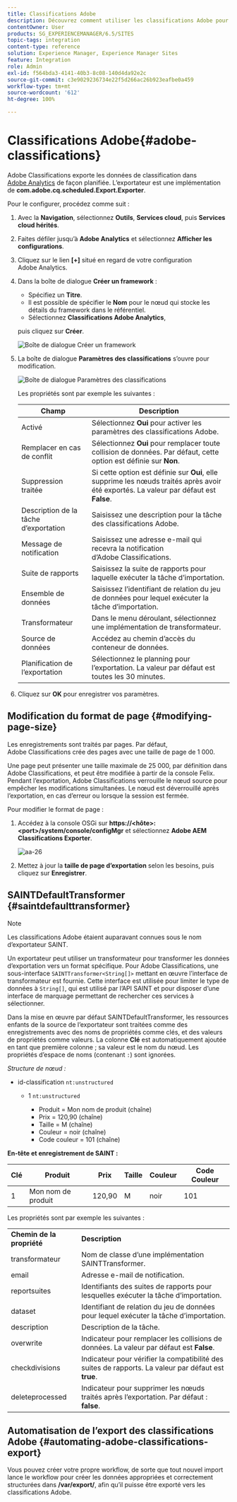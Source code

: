 ```yaml
---
title: Classifications Adobe
description: Découvrez comment utiliser les classifications Adobe pour exporter des données de classification vers Adobe Analytics.
contentOwner: User
products: SG_EXPERIENCEMANAGER/6.5/SITES
topic-tags: integration
content-type: reference
solution: Experience Manager, Experience Manager Sites
feature: Integration
role: Admin
exl-id: f564bda3-4141-40b3-8c08-140d4da92e2c
source-git-commit: c3e9029236734e22f5d266ac26b923eafbe0a459
workflow-type: tm+mt
source-wordcount: '612'
ht-degree: 100%

---
```


# Classifications Adobe{#adobe-classifications}

Adobe Classifications exporte les données de classification dans [Adobe Analytics](/help/sites-administering/adobeanalytics.md) de façon planifiée. L’exportateur est une implémentation de **com.adobe.cq.scheduled.Export.Exporter**.

Pour le configurer, procédez comme suit :

1. Avec la **Navigation**, sélectionnez **Outils**, **Services cloud**, puis **Services cloud hérités**.
1. Faites défiler jusqu’à **Adobe Analytics** et sélectionnez **Afficher les configurations**.
1. Cliquez sur le lien **[+]** situé en regard de votre configuration Adobe Analytics.

1. Dans la boîte de dialogue **Créer un framework** :

   * Spécifiez un **Titre**.
   * Il est possible de spécifier le **Nom** pour le nœud qui stocke les détails du framework dans le référentiel.
   * Sélectionnez **Classifications Adobe Analytics**,

   puis cliquez sur **Créer**.

   ![Boîte de dialogue Créer un framework](assets/aa-25.png)

1. La boîte de dialogue **Paramètres des classifications** s’ouvre pour modification.

   ![Boîte de dialogue Paramètres des classifications](assets/aa-classifications-settings.png)

   Les propriétés sont par exemple les suivantes :

   | **Champ** | **Description** |
   |---|---|
   | Activé | Sélectionnez **Oui** pour activer les paramètres des classifications Adobe. |
   | Remplacer en cas de conflit | Sélectionnez **Oui** pour remplacer toute collision de données. Par défaut, cette option est définie sur **Non**. |
   | Suppression traitée | Si cette option est définie sur **Oui**, elle supprime les nœuds traités après avoir été exportés. La valeur par défaut est **False**. |
   | Description de la tâche d’exportation | Saisissez une description pour la tâche des classifications Adobe. |
   | Message de notification | Saisissez une adresse e-mail qui recevra la notification d’Adobe Classifications. |
   | Suite de rapports | Saisissez la suite de rapports pour laquelle exécuter la tâche d’importation. |
   | Ensemble de données | Saisissez l’identifiant de relation du jeu de données pour lequel exécuter la tâche d’importation. |
   | Transformateur | Dans le menu déroulant, sélectionnez une implémentation de transformateur. |
   | Source de données | Accédez au chemin d’accès du conteneur de données. |
   | Planification de l’exportation | Sélectionnez le planning pour l’exportation. La valeur par défaut est toutes les 30 minutes. |

1. Cliquez sur **OK** pour enregistrer vos paramètres.

## Modification du format de page {#modifying-page-size}

Les enregistrements sont traités par pages. Par défaut, Adobe Classifications crée des pages avec une taille de page de 1 000.

Une page peut présenter une taille maximale de 25 000, par définition dans Adobe Classifications, et peut être modifiée à partir de la console Felix. Pendant l’exportation, Adobe Classifications verrouille le nœud source pour empêcher les modifications simultanées. Le nœud est déverrouillé après l’exportation, en cas d’erreur ou lorsque la session est fermée.

Pour modifier le format de page :

1. Accédez à la console OSGi sur **https://&lt;hôte>:&lt;port>/system/console/configMgr** et sélectionnez **Adobe AEM Classifications Exporter**.

   ![aa-26](assets/aa-26.png)

1. Mettez à jour la **taille de page d’exportation** selon les besoins, puis cliquez sur **Enregistrer**.

## SAINTDefaultTransformer {#saintdefaulttransformer}

>[!NOTE]
>
>Les classifications Adobe étaient auparavant connues sous le nom d’exportateur SAINT.

Un exportateur peut utiliser un transformateur pour transformer les données d’exportation vers un format spécifique. Pour Adobe Classifications, une sous-interface `SAINTTransformer<String[]>` mettant en œuvre l’interface de transformateur est fournie. Cette interface est utilisée pour limiter le type de données à `String[]`, qui est utilisé par l’API SAINT et pour disposer d’une interface de marquage permettant de rechercher ces services à sélectionner.

Dans la mise en œuvre par défaut SAINTDefaultTransformer, les ressources enfants de la source de l’exportateur sont traitées comme des enregistrements avec des noms de propriétés comme clés, et des valeurs de propriétés comme valeurs. La colonne **Clé** est automatiquement ajoutée en tant que première colonne ; sa valeur est le nom du nœud. Les propriétés d’espace de noms (contenant `:`) sont ignorées.

*Structure de nœud :*

* id-classification `nt:unstructured`

   * 1 `nt:unstructured`

      * Produit = Mon nom de produit (chaîne)
      * Prix = 120,90 (chaîne)
      * Taille = M (chaîne)
      * Couleur = noir (chaîne)
      * Code couleur = 101 (chaîne)

**En-tête et enregistrement de SAINT :**

| **Clé** | **Produit** | **Prix** | **Taille** | **Couleur** | **Code Couleur** |
|---|---|---|---|---|---|
| 1 | Mon nom de produit | 120,90 | M | noir | 101 |

Les propriétés sont par exemple les suivantes :

<table>
 <tbody>
  <tr>
   <td><strong>Chemin de la propriété</strong></td>
   <td><strong>Description</strong></td>
  </tr>
  <tr>
   <td>transformateur</td>
   <td>Nom de classe d’une implémentation SAINTTransformer.</td>
  </tr>
  <tr>
   <td>email</td>
   <td>Adresse e-mail de notification.</td>
  </tr>
  <tr>
   <td>reportsuites</td>
   <td>Identifiants des suites de rapports pour lesquelles exécuter la tâche d’importation. </td>
  </tr>
  <tr>
   <td>dataset</td>
   <td>Identifiant de relation du jeu de données pour lequel exécuter la tâche d’importation. </td>
  </tr>
  <tr>
   <td>description</td>
   <td>Description de la tâche. <br /> </td>
  </tr>
  <tr>
   <td>overwrite</td>
   <td>Indicateur pour remplacer les collisions de données. La valeur par défaut est <strong>False</strong>.</td>
  </tr>
  <tr>
   <td>checkdivisions</td>
   <td>Indicateur pour vérifier la compatibilité des suites de rapports. La valeur par défaut est <strong>true</strong>.</td>
  </tr>
  <tr>
   <td>deleteprocessed</td>
   <td>Indicateur pour supprimer les nœuds traités après l’exportation. Par défaut : <strong>false</strong>.</td>
  </tr>
 </tbody>
</table>

## Automatisation de l’export des classifications Adobe {#automating-adobe-classifications-export}

Vous pouvez créer votre propre workflow, de sorte que tout nouvel import lance le workflow pour créer les données appropriées et correctement structurées dans **/var/export/**, afin qu’il puisse être exporté vers les classifications Adobe.
